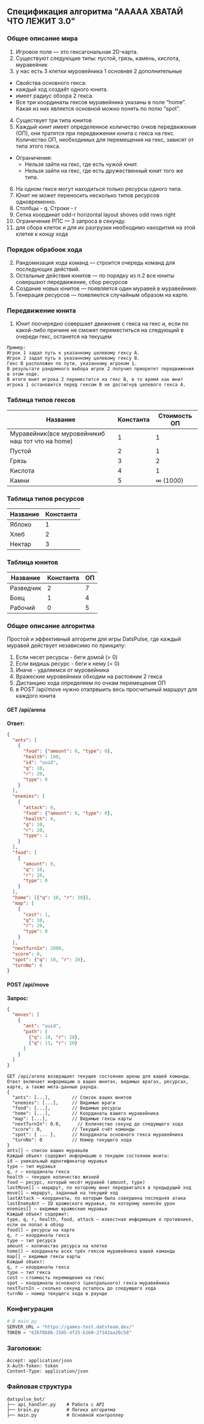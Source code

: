 ## Спецификация алгоритма "ААААА ХВАТАЙ ЧТО ЛЕЖИТ 3.0"

### Общее описание мира
1. Игровое поле — это гексагональная 2D-карта.
2. Существуют следующие типы: пустой, грязь, камень, кислота, муравейник
3. у нас есть 3 клетки муровейника 1 основнвя 2 дополнительные 
 - Свойства основного гекса:
  -  каждый ход создаёт одного юнита.
  -  имеет радиус обзора 2 гекса.
  -  Все три координаты гексов муравейника указаны в поле “home”. Какая из них является основной можно понять по полю “spot”.
4. Существует три типа юнитов
5. Каждый юнит имеет определенное количество очков передвижения (ОП), они тратятся при передвижении юнита с гекса на гекс. Количество ОП, необходимых для перемещения на гекс, зависят от типа этого гекса.
 - Ограничения:
   - Нельзя зайти на гекс, где есть чужой юнит.
   - Нельзя зайти на гекс, где есть дружественный юнит того же типа.
6. На одном гексе могут находиться только ресурсы одного типа.
7. Юнит не может переносить несколько типов ресурсов одновременно.
8. Столбцы - q. Строки - r
9. Сетка координат odd-r horizontal layout shoves odd rows right
10. Ограничение РПС — 3 запроса в секунду.
11. для сбора клеток и для их разгрузки необходимо находитмя на этой клетке к концу хода


### Порядок обрабоок хода 
2. Рандомизация хода команд — строится очередь команд для последующих действий.
4. Остальные действия юнитов — по порядку из п.2 все юниты совершают передвижение, сбор ресурсов
5. Создание новых юнитов — появляется один муравей в муравейнике.
6. Генерация ресурсов — появляются случайным образом на карте.

### Передвижение юнита
1. Юнит поочередно совершает движение с гекса на гекс и, если по какой-либо причине не сможет переместиться на следующий в очереди гекс, останется на текущем
```
Пример:
Игрок 1 задал путь к указанному целевому гексу А.
Игрок 2 задал путь к указанному целевому гексу В.
Гекс В расположен по пути, указанному игроком 1.
В результате рандомного выбора игрок 2 получил приоритет передвижения в этом ходе.
В итоге юнит игрока 2 переместится на гекс В, в то время как юнит игрока 1 остановится перед гексом В не достигнув целевого гекса А.
```


### Таблица типов гексов
| Название   | Константа | Стоимость ОП |
|------------|-----------|--------------|
| Муравейник(все муровейникиб наш тот что на home) | 1         | 1            | 
| Пустой     | 2         | 1            |
| Грязь      | 3         | 2            |
| Кислота    | 4         | 1            |
| Камни      | 5         | ∞ (1000)     |

### Таблица типов ресурсов
| Название | Константа |
|----------|-----------|
| Яблоко   | 1         |
| Хлеб     | 2         |
| Нектар   | 3         |


### Таблица юнитов
| Название | Константа |   ОП        |
|----------|-----------|-------------|
| Разведчик| 2         |7            |
| Боец     | 1         |4            |
| Рабочий  | 0         |5            |

### Общее описание алгоритма
Простой и эффективный алгоритм для игры DatsPulse, где каждый муравей действует независимо по принципу:
1. Если несет ресурсы - беги домой (> 0)
2. Если видишь ресурс - беги к нему (< 0)
3. Иначе - удаляемся от муровейника 
4. Вражеские муровейники обходим на растоянии 2 гекса 
5. Дистанцию хода определяем по очкам перемещения ОП
6. в POST /api/move нужно отапрвыить весь просчитыный маршрут для каждого юнита 

#### GET /api/arena
**Ответ:**
```json
{
  "ants": [
    {
      "food": {"amount": 0, "type": 0},
      "health": 100,
      "id": "uuid",
      "q": 10,
      "r": 20,
      "type": 0
    }
  ],
  "enemies": [
    {
      "attack": 0,
      "food": {"amount": 0, "type": 0},
      "health": 0,
      "q": 10,
      "r": 20,
      "type": 1
    }
  ],
  "food": [
    {
      "amount": 0,
      "q": 10,
      "r": 20,
      "type": 0
    }
  ],
  "home": [{"q": 10, "r": 20}],
  "map": [
    {
      "cost": 1,
      "q": 10,
      "r": 20,
      "type": 0
    }
  ],
  "nextTurnIn": 2000,
  "score": 0,
  "spot": {"q": 10, "r": 20},
  "turnNo": 0
}
```

#### POST /api/move
**Запрос:**
```json
{
  "moves": [
    {
      "ant": "uuid",
      "path": [
        {"q": 10, "r": 20},
        {"q": 11, "r": 20}
      ]
    }
  ]
}
```
```
GET /api/arena возвращает текущее состояние арены для вашей команды. Ответ включает информацию о ваших юнитах, видимых врагах, ресурсах, карте, а также мета-данные раунда.
{
  "ants": [...],        // Список ваших юнитов
  "enemies": [...],     // Видимые враги
  "food": [...],        // Видимые ресурсы
  "home": [...],        // Координаты вашего муравейника
  "map": [...],         // Видимые гексы карты
  "nextTurnIn": 0.0,      // Количество секунд до следующего хода
  "score": 0,           // Текущий счёт команды
  "spot": { ... },      // Координаты основного гекса муравейника
  "turnNo": 0           // Номер текущего хода
}
ants[] — список ваших муравьёв
Каждый объект содержит информацию о текущем состоянии юнита:
id — уникальный идентификатор муравья
type — тип муравья
q, r — координаты гекса
health — текущее количество жизней
food — ресурс, который несёт муравей (amount, type)
lastMove[] — маршрут, по которому юнит передвигался в предыдущий ход
move[] — маршрут, заданный на текущий ход
lastAttack — координаты, по которым была совершена последняя атака
lastEnemyAnt — ID вражеского муравья, по которому нанесён урон
enemies[] — видимые вражеские муравьи
Каждый объект содержит:
type, q, r, health, food, attack — известная информация о противнике, если он попал в обзор
food[] — ресурсы на карте
q, r — координаты гекса
type — тип ресурса
amount — количество ресурса на клетке
home[] — координаты всех трёх гексов муравейника вашей команды
map[] — видимые гексы карты
Каждый объект:
q, r — координаты гекса
type — тип гекса
cost — стоимость перемещения на гекс
spot — координаты основного (центрального) гекса муравейника
nextTurnIn — сколько секунд осталось до следующего хода
turnNo — номер текущего хода в раунде
```

### Конфигурация
```python
# В main.py
SERVER_URL = "https://games-test.datsteam.dev/"
TOKEN = "63bf8b86-1505-4f25-b160-27342aa20c58"
```
### Заголовки: 
```
Accept: application/json
X-Auth-Token: token
Content-Type: application/json
```

### Файловая структура
```
datspulse_bot/
├── api_handler.py    # Работа с API
├── brain.py          # Логика алгоритма
├── main.py           # Основной контроллер
```

